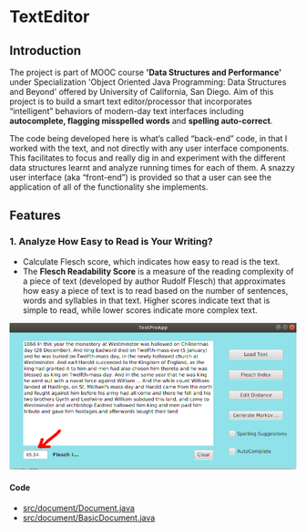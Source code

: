 # TextEditor

## Introduction
The project is part of MOOC course **'Data Structures and Performance'** under Specialization 'Object Oriented Java Programming: Data Structures and Beyond' offered by University of California, San Diego. 
Aim of this project is to build a smart text editor/processor that incorporates “intelligent” behaviors of modern-day text interfaces including **autocomplete, flagging misspelled words** and **spelling auto-correct**. 

The code being developed here is what’s called “back-end” code, in that I worked with the text, and not directly with any user interface components. This facilitates to focus and really dig in and experiment with the different data structures learnt and analyze running times for each of them. A snazzy user interface (aka “front-end”) is provided so that a user can see the application of all of the functionality she implements.

## Features

### 1. Analyze How Easy to Read is Your Writing?
- Calculate Flesch score, which indicates how easy to read is the text. 
- The **Flesch Readability Score** is a measure of the reading complexity of a piece of text (developed by author Rudolf Flesch) that approximates how easy a piece of text is to read based on the number of sentences, words and syllables in that text. Higher scores indicate text that is simple to read, while lower scores indicate more complex text.

![](https://github.com/jitendrabhamare/TextEditor/blob/master/img/moocTextEditor-Flesch-score.png)

#### Code
- [src/document/Document.java](https://github.com/jitendrabhamare/TextEditor/blob/master/src/document/Document.java)
- [src/document/BasicDocument.java](https://github.com/jitendrabhamare/TextEditor/blob/master/src/document/BasicDocument.java)
